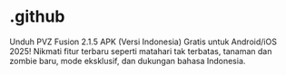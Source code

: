 # .github
Unduh PVZ Fusion 2.1.5 APK (Versi Indonesia) Gratis untuk Android/iOS 2025! Nikmati fitur terbaru seperti matahari tak terbatas, tanaman dan zombie baru, mode eksklusif, dan dukungan bahasa Indonesia.
